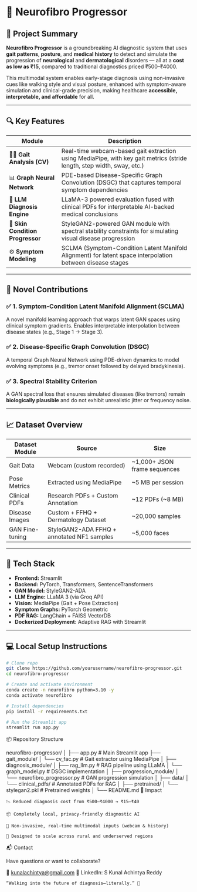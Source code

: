 # 🧠 Neurofibro Progressor

## 🧬 Project Summary

**Neurofibro Progressor** is a groundbreaking AI diagnostic system that uses **gait patterns**, **posture**, and **medical history** to detect and simulate the progression of **neurological** and **dermatological** disorders — all at a **cost as low as ₹15**, compared to traditional diagnostics priced ₹500–₹4000.

This multimodal system enables early-stage diagnosis using non-invasive cues like walking style and visual posture, enhanced with symptom-aware simulation and clinical-grade precision, making healthcare **accessible, interpretable, and affordable** for all.

---

## 🔍 Key Features

| Module | Description |
|--------|-------------|
| 🧍‍♂️ **Gait Analysis (CV)** | Real-time webcam-based gait extraction using MediaPipe, with key gait metrics (stride length, step width, sway, etc.) |
| 📊 **Graph Neural Network** | PDE-based Disease-Specific Graph Convolution (DSGC) that captures temporal symptom dependencies |
| 🧠 **LLM Diagnosis Engine** | LLaMA-3 powered evaluation fused with clinical PDFs for interpretable AI-backed medical conclusions |
| 🧪 **Skin Condition Progressor** | StyleGAN2-powered GAN module with spectral stability constraints for simulating visual disease progression |
| ⚙️ **Symptom Modeling** | SCLMA (Symptom-Condition Latent Manifold Alignment) for latent space interpolation between disease stages |

---

## 🧠 Novel Contributions

### ✅ 1. Symptom-Condition Latent Manifold Alignment (SCLMA)
A novel manifold learning approach that warps latent GAN spaces using clinical symptom gradients. Enables interpretable interpolation between disease states (e.g., Stage 1 → Stage 3).

### ✅ 2. Disease-Specific Graph Convolution (DSGC)
A temporal Graph Neural Network using PDE-driven dynamics to model evolving symptoms (e.g., tremor onset followed by delayed bradykinesia).

### ✅ 3. Spectral Stability Criterion
A GAN spectral loss that ensures simulated diseases (like tremors) remain **biologically plausible** and do not exhibit unrealistic jitter or frequency noise.

---

## 📈 Dataset Overview

| Dataset Module | Source | Size |
|----------------|--------|------|
| Gait Data | Webcam (custom recorded) | ~1,000+ JSON frame sequences |
| Pose Metrics | Extracted using MediaPipe | ~5 MB per session |
| Clinical PDFs | Research PDFs + Custom Annotation | ~12 PDFs (~8 MB) |
| Disease Images | Custom + FFHQ + Dermatology Dataset | ~20,000 samples |
| GAN Fine-tuning | StyleGAN2-ADA FFHQ + annotated NF1 samples | ~5,000 faces |

---

## 🚀 Tech Stack

- **Frontend:** Streamlit
- **Backend:** PyTorch, Transformers, SentenceTransformers
- **GAN Model:** StyleGAN2-ADA
- **LLM Engine:** LLaMA 3 (via Groq API)
- **Vision:** MediaPipe (Gait + Pose Extraction)
- **Symptom Graphs:** PyTorch Geometric
- **PDF RAG:** LangChain + FAISS VectorDB
- **Dockerized Deployment:** Adaptive RAG with Streamlit

---

## 💻 Local Setup Instructions

```bash
# Clone repo
git clone https://github.com/yourusername/neurofibro-progressor.git
cd neurofibro-progressor

# Create and activate environment
conda create -n neurofibro python=3.10 -y
conda activate neurofibro

# Install dependencies
pip install -r requirements.txt

# Run the Streamlit app
streamlit run app.py
```
📦 Repository Structure

neurofibro-progressor/
│
├── app.py                        # Main Streamlit app
├── gait_module/
│   └── cv_fac.py                # Gait extractor using MediaPipe
│
├── diagnosis_module/
│   ├── rag_llm.py               # RAG pipeline using LLaMA
│   └── graph_model.py           # DSGC implementation
│
├── progression_module/
│   └── neurofibro_progressor.py # GAN progression simulation
│
├── data/
│   └── clinical_pdfs/           # Annotated PDFs for RAG
│
├── pretrained/
│   └── stylegan2.pkl            # Pretrained weights
│
└── README.md
🏁 Impact

    📉 Reduced diagnosis cost from ₹500–₹4000 → ₹15–₹40

    📦 Completely local, privacy-friendly diagnostic AI

    📡 Non-invasive, real-time multimodal inputs (webcam & history)

    🎯 Designed to scale across rural and underserved regions

📬 Contact

Have questions or want to collaborate?

📧 kunalachintya@gmail.com
📮 LinkedIn: S Kunal Achintya Reddy

    “Walking into the future of diagnosis—literally.” 👣

